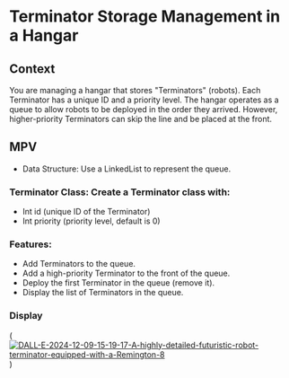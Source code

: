 # Terminator Storage Management in a Hangar 

## Context 
You are managing a hangar that stores "Terminators" (robots). Each Terminator has a unique ID and a priority level. The hangar operates as a queue to allow robots to be deployed in the order they arrived. However, higher-priority Terminators can skip the line and be placed at the front.
## MPV
- Data Structure: Use a LinkedList to represent the queue.

### Terminator Class: Create a Terminator class with:
- Int id (unique ID of the Terminator)
- Int priority (priority level, default is 0)

### Features:
- Add Terminators to the queue.
- Add a high-priority Terminator to the front of the queue.
- Deploy the first Terminator in the queue (remove it).
- Display the list of Terminators in the queue.

### Display 
(<a href="https://ibb.co/B6kytww"><img src="https://i.ibb.co/fNJk2QQ/DALL-E-2024-12-09-15-19-17-A-highly-detailed-futuristic-robot-terminator-equipped-with-a-Remington-8.webp" alt="DALL-E-2024-12-09-15-19-17-A-highly-detailed-futuristic-robot-terminator-equipped-with-a-Remington-8" border="0"></a>)
